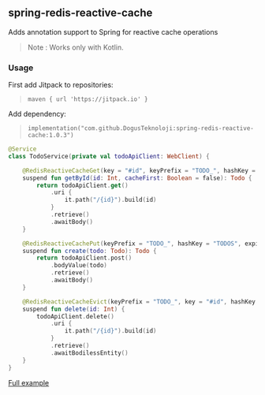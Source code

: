 ## spring-redis-reactive-cache
Adds annotation support to Spring for reactive cache operations

>Note : Works only with Kotlin.

### Usage

First add Jitpack to repositories:
>`maven { url 'https://jitpack.io' }`

Add dependency:
>`implementation("com.github.DogusTeknoloji:spring-redis-reactive-cache:1.0.3")`

```kotlin
@Service
class TodoService(private val todoApiClient: WebClient) {

    @RedisReactiveCacheGet(key = "#id", keyPrefix = "TODO_", hashKey = "TODOS")
    suspend fun getById(id: Int, cacheFirst: Boolean = false): Todo {
        return todoApiClient.get()
            .uri {
                it.path("/{id}").build(id)
            }
            .retrieve()
            .awaitBody()
    }

    @RedisReactiveCachePut(keyPrefix = "TODO_", hashKey = "TODOS", expireDuration = "P1D")
    suspend fun create(todo: Todo): Todo {
        return todoApiClient.post()
            .bodyValue(todo)
            .retrieve()
            .awaitBody()
    }

    @RedisReactiveCacheEvict(keyPrefix = "TODO_", key = "#id", hashKey = "TODOS")
    suspend fun delete(id: Int) {
        todoApiClient.delete()
            .uri {
                it.path("/{id}").build(id)
            }
            .retrieve()
            .awaitBodilessEntity()
    }
}
```

[Full example](https://github.com/DogusTeknoloji/spring-redis-reactive-cache/tree/main/example)
